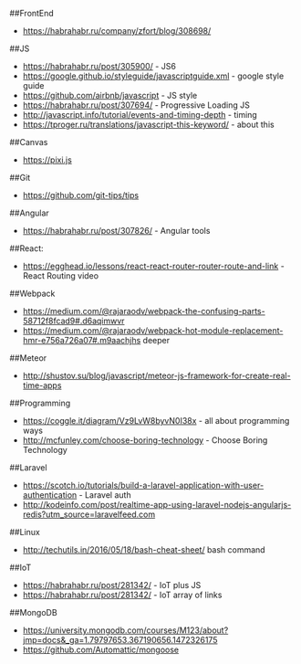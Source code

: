 ##FrontEnd
*  https://habrahabr.ru/company/zfort/blog/308698/

##JS
* https://habrahabr.ru/post/305900/ - JS6
* https://google.github.io/styleguide/javascriptguide.xml - google style guide
* https://github.com/airbnb/javascript - JS style
* https://habrahabr.ru/post/307694/ -  Progressive Loading JS
* http://javascript.info/tutorial/events-and-timing-depth - timing
* https://tproger.ru/translations/javascript-this-keyword/ - about this

##Canvas
* https://pixi.js

##Git
* https://github.com/git-tips/tips

##Angular
* https://habrahabr.ru/post/307826/ - Angular tools

##React:
* https://egghead.io/lessons/react-react-router-router-route-and-link - React Routing video

##Webpack
* https://medium.com/@rajaraodv/webpack-the-confusing-parts-58712f8fcad9#.d6aqimwvr
* https://medium.com/@rajaraodv/webpack-hot-module-replacement-hmr-e756a726a07#.m9aachjhs deeper

##Meteor
* http://shustov.su/blog/javascript/meteor-js-framework-for-create-real-time-apps

##Programming
* https://coggle.it/diagram/Vz9LvW8byvN0I38x - all about programming ways
* http://mcfunley.com/choose-boring-technology - Choose Boring Technology

##Laravel
* https://scotch.io/tutorials/build-a-laravel-application-with-user-authentication - Laravel auth
* http://kodeinfo.com/post/realtime-app-using-laravel-nodejs-angularjs-redis?utm_source=laravelfeed.com 

##Linux
* http://techutils.in/2016/05/18/bash-cheat-sheet/ bash command

##IoT
* https://habrahabr.ru/post/281342/ - IoT plus JS
* https://habrahabr.ru/post/281342/ - IoT array of links

##MongoDB
*  https://university.mongodb.com/courses/M123/about?jmp=docs&_ga=1.79797653.367190656.1472326175
*  https://github.com/Automattic/mongoose

